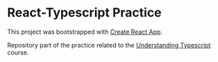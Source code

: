 # React-Typescript Practice

This project was bootstrapped with [Create React App](https://github.com/facebook/create-react-app).

Repository part of the practice related to the [Understanding Typescript](https://www.udemy.com/share/101sTi3@3WXH8NzYG-y9BvrNMWAIncm9GAkLy4cXTfYqSW7d7h2zD8NUttReisFrRQZAf1TMQQ==/) course.
